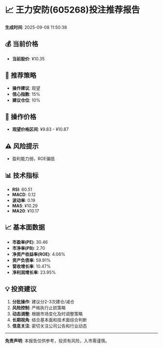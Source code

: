 # 📈 王力安防(605268)投注推荐报告

**生成时间**: 2025-09-08 11:50:38

## 💰 当前价格
- **当前股价**: ¥10.35

## 🎯 推荐策略
- **操作建议**: 观望
- **信心指数**: 15%
- **建议仓位**: 10%

## 💸 操作价格
- **观望价格区间**: ¥9.83 - ¥10.87

## ⚠️ 风险提示
- 盈利能力弱，ROE偏低

## 📊 技术指标
- **RSI**: 60.51
- **MACD**: 0.12
- **波动率**: 0.19
- **MA5**: ¥10.29
- **MA20**: ¥10.17

## 📈 基本面数据
- **市盈率(PE)**: 30.46
- **市净率(PB)**: 2.70
- **净资产收益率(ROE)**: 4.06%
- **资产负债率**: 59.91%
- **营收增长率**: 10.47%
- **净利润增长率**: 23.95%

## 💡 投资建议
1. **分批操作**: 建议分2-3次建仓/减仓
2. **风险控制**: 严格执行止损策略
3. **动态调整**: 根据市场变化及时调整策略
4. **长期视角**: 结合基本面和技术面综合判断
5. **信息关注**: 密切关注公司公告和行业动态

---
**免责声明**: 本报告仅供参考，投资有风险，入市需谨慎。

